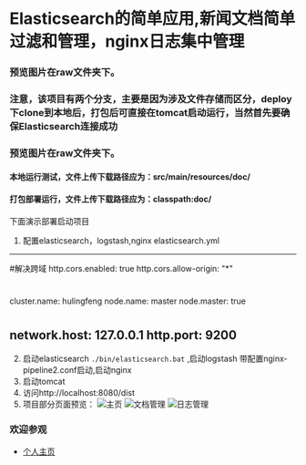 # Elasticsearch的简单应用,新闻文档简单过滤和管理，nginx日志集中管理
### 预览图片在raw文件夹下。
### 注意，该项目有两个分支，主要是因为涉及文件存储而区分，deploy下clone到本地后，打包后可直接在tomcat启动运行，当然首先要确保Elasticsearch连接成功
### 预览图片在raw文件夹下。
#### 本地运行测试，文件上传下载路径应为：src/main/resources/doc/
#### 打包部署运行，文件上传下载路径应为：classpath:doc/
下面演示部署启动项目
1. 配置elasticsearch，logstash,nginx
elasticsearch.yml
-----------------
#解决跨域
http.cors.enabled: true
http.cors.allow-origin: "*"
#
cluster.name: hulingfeng
node.name: master
node.master: true
#
network.host: 127.0.0.1
http.port: 9200
-----------------

2. 启动elasticsearch  `./bin/elasticsearch.bat`  ,启动logstash 带配置nginx-pipeline2.conf启动,启动nginx
3. 启动tomcat
4. 访问http://localhost:8080/dist
5. 项目部分页面预览：
 ![主页](https://github.com/lingfenghu/uni_project_java/blob/master/raw/1.png)
 ![文档管理](https://github.com/lingfenghu/uni_project_java/blob/master/raw/2.png)
 ![日志管理](https://github.com/lingfenghu/uni_project_java/blob/master/raw/3.png)

### 欢迎参观
* [个人主页](https://lingfenghu.github.io/)
